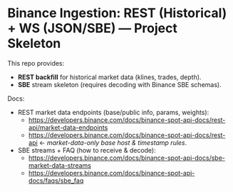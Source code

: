 # Binance Ingestion: REST (Historical) + WS (JSON/SBE) — Project Skeleton

This repo provides:
- **REST backfill** for historical market data (klines, trades, depth).
- **SBE** stream skeleton (requires decoding with Binance SBE schemas).

Docs:
- REST market data endpoints (base/public info, params, weights):  
  - https://developers.binance.com/docs/binance-spot-api-docs/rest-api/market-data-endpoints  
  - https://developers.binance.com/docs/binance-spot-api-docs/rest-api  ← *market-data-only base host & timestamp rules*.
- SBE streams + FAQ (how to receive & decode):  
  - https://developers.binance.com/docs/binance-spot-api-docs/sbe-market-data-streams  
  - https://developers.binance.com/docs/binance-spot-api-docs/faqs/sbe_faq
